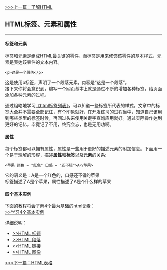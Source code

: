 [>>>上一篇：了解HTML](../../lib/HTML/了解HTML.md)
## HTML标签、元素和属性
---
#### 标签和元素
标签和元素是组成HTML最关键的零件，而标签是用来修饰该零件的基本样式，元素是表达该零件的文本内容。
```
<p>这是一个段落</p>
```
这是使用p标签，声明了一个段落元素，内容是“这是一个段落”。  
接下来你将会意识到，编写一个网页基本上就是通过不断的增加各种标签，给页面添加各种元素的过程。

通过粗略地学习[《html标签列表》](https://www.runoob.com/tags/html-reference.html)，可以知道一些标签所代表的样式。文章中的标签大全并不需要全部记住，有个印象就好。在开发练习的过程当中，知道自己该用到哪些类型的标签时候，再回过头来使用关键字查询应用就好。通过实际操作达到更好的记忆。毕竟记了不用，终究会忘，也是无用功啊。

#### 属性
每个标签都可以拥有属性，属性是一些用于更好的描述元素的附加信息。下面用一个易于理解的形容，描述**属性**和**标签**以及**元素**的关系:
```
<苹果 颜色 = "红色" 口感 = "还不错">A</苹果>
```
它的语义是：A是一个红色的，口感还不错的苹果  
标签描述了A是个苹果，属性描述了A是个什么样的苹果  

#### 四个基本实例
下面的教程将会了解4个最为基础的html元素：  
[>>学习4个基本实例](https://www.runoob.com/html/html-basic.html)

详细说明：
- [>>HTML 标题](https://www.runoob.com/html/html-headings.html)
- [>>HTML 段落](https://www.runoob.com/html/html-paragraphs.html)
- [>>HTML 链接](https://www.runoob.com/html/html-links.html)
- [>>HTML 图像](https://www.runoob.com/html/html-images.html)

[>>>下一篇：HTML表格](../../lib/HTML/HTML表格.md)
